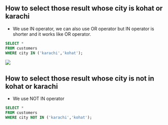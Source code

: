 ## How to select those result whose city is kohat or karachi

 - We use IN operator, we can also use OR operator but IN operator is shorter and it works like OR operator.

 ```sql 
 SELECT *  
 FROM customers 
 WHERE city IN ('karachi','kohat');
 ```
 <img src=./Images/4Capture.PNG></img>

 ## How to select those result whose city is not in kohat or karachi

 - We use NOT IN operator
 
 ```sql 
 SELECT *  
 FROM customers  
 WHERE city NOT IN ('karachi','kohat');
 ```

